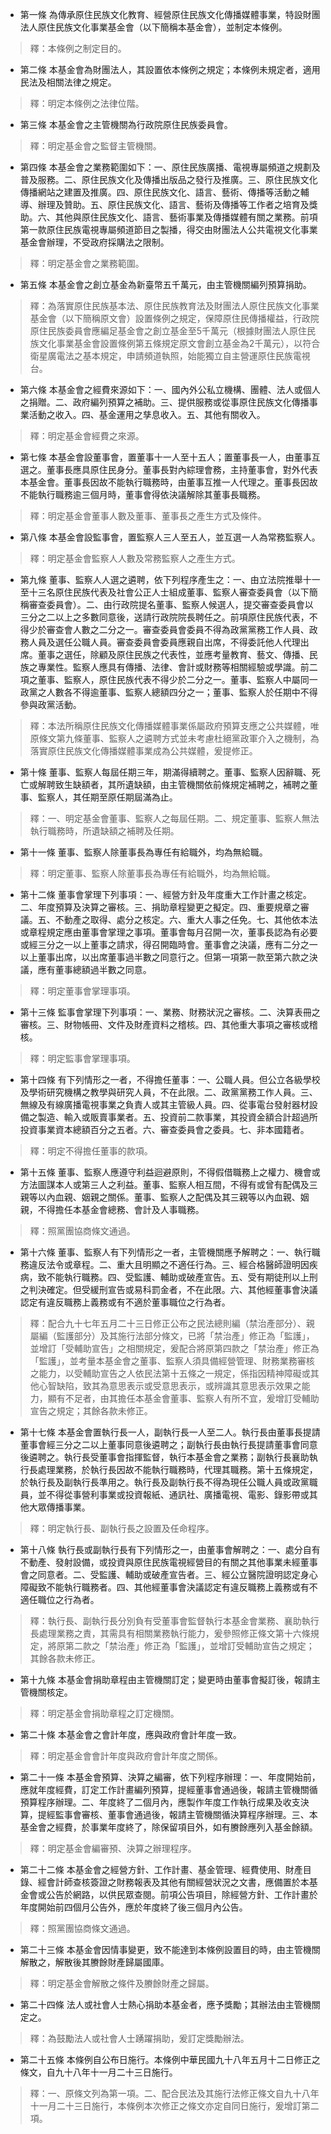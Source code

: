* 第一條 為傳承原住民族文化教育、經營原住民族文化傳播媒體事業，特設財團法人原住民族文化事業基金會（以下簡稱本基金會），並制定本條例。

> 釋：本條例之制定目的。

* 第二條 本基金會為財團法人，其設置依本條例之規定；本條例未規定者，適用民法及相關法律之規定。

> 釋：明定本條例之法律位階。

* 第三條 本基金會之主管機關為行政院原住民族委員會。

> 釋：明定基金會之監督主管機關。

* 第四條 本基金會之業務範圍如下：一、原住民族廣播、電視專屬頻道之規劃及普及服務。二、原住民族文化及傳播出版品之發行及推廣。三、原住民族文化傳播網站之建置及推廣。四、原住民族文化、語言、藝術、傳播等活動之輔導、辦理及贊助。五、原住民族文化、語言、藝術及傳播等工作者之培育及獎助。六、其他與原住民族文化、語言、藝術事業及傳播媒體有關之業務。前項第一款原住民族電視專屬頻道節目之製播，得交由財團法人公共電視文化事業基金會辦理，不受政府採購法之限制。

> 釋：明定基金會之業務範圍。

* 第五條 本基金會之創立基金為新臺幣五千萬元，由主管機關編列預算捐助。

> 釋：為落實原住民族基本法、原住民族教育法及財團法人原住民族文化事業基金會（以下簡稱原文會）設置條例之規定，保障原住民傳播權益，行政院原住民族委員會應編足基金會之創立基金至5千萬元（根據財團法人原住民族文化事業基金會設置條例第五條規定原文會創立基金為2千萬元），以符合衛星廣電法之基本規定，申請頻道執照，始能獨立自主營運原住民族電視台。

* 第六條 本基金會之經費來源如下：一、國內外公私立機構、團體、法人或個人之捐贈。二、政府編列預算之補助。三、提供服務或從事原住民族文化傳播事業活動之收入。四、基金運用之孳息收入。五、其他有關收入。

> 釋：明定基金會經費之來源。

* 第七條 本基金會設董事會，置董事十一人至十五人；置董事長一人，由董事互選之。董事長應具原住民身分。董事長對內綜理會務，主持董事會，對外代表本基金會。董事長因故不能執行職務時，由董事互推一人代理之。董事長因故不能執行職務逾三個月時，董事會得依決議解除其董事長職務。

> 釋：明定基金會董事人數及董事、董事長之產生方式及條件。

* 第八條 本基金會設監事會，置監察人三人至五人，並互選一人為常務監察人。

> 釋：明定基金會監察人人數及常務監察人之產生方式。

* 第九條 董事、監察人人選之遴聘，依下列程序產生之：一、由立法院推舉十一至十三名原住民族代表及社會公正人士組成董事、監察人審查委員會（以下簡稱審查委員會）。二、由行政院提名董事、監察人候選人，提交審查委員會以三分之二以上之多數同意後，送請行政院院長聘任之。前項原住民族代表，不得少於審查會人數之二分之一。審查委員會委員不得為政黨黨務工作人員、政務人員及選任公職人員。審查委員會委員應親自出席，不得委託他人代理出席。董事之選任，除顧及原住民族之代表性，並應考量教育、藝文、傳播、民族之專業性。監察人應具有傳播、法律、會計或財務等相關經驗或學識。前二項之董事、監察人，原住民族代表不得少於二分之一。董事、監察人中屬同一政黨之人數各不得逾董事、監察人總額四分之一；董事、監察人於任期中不得參與政黨活動。

> 釋：本法所稱原住民族文化傳播媒體事業係屬政府預算支應之公共媒體，唯原條文第九條董事、監察人之遴聘方式並未考慮杜絕黨政軍介入之機制，為落實原住民族文化傳播媒體事業成為公共媒體，爰提修正。

* 第十條 董事、監察人每屆任期三年，期滿得續聘之。董事、監察人因辭職、死亡或解聘致生缺額者，其所遺缺額，由主管機關依前條規定補聘之，補聘之董事、監察人，其任期至原任期屆滿為止。

> 釋：一、明定基金會董事、監察人之每屆任期。二、規定董事、監察人無法執行職務時，所遺缺額之補聘及任期。

* 第十一條 董事、監察人除董事長為專任有給職外，均為無給職。

> 釋：明定董事、監察人除董事長為專任有給職外，均為無給職。

* 第十二條 董事會掌理下列事項：一、經營方針及年度重大工作計畫之核定。二、年度預算及決算之審核。三、捐助章程變更之擬定。四、重要規章之審議。五、不動產之取得、處分之核定。六、重大人事之任免。七、其他依本法或章程規定應由董事會掌理之事項。董事會每月召開一次，董事長認為有必要或經三分之一以上董事之請求，得召開臨時會。董事會之決議，應有二分之一以上董事出席，以出席董事過半數之同意行之。但第一項第一款至第六款之決議，應有董事總額過半數之同意。

> 釋：明定董事會掌理事項。

* 第十三條 監事會掌理下列事項：一、業務、財務狀況之審核。二、決算表冊之審核。三、財物帳冊、文件及財產資料之稽核。四、其他重大事項之審核或稽核。

> 釋：明定監事會掌理事項。

* 第十四條 有下列情形之一者，不得擔任董事：一、公職人員。但公立各級學校及學術研究機構之教學與研究人員，不在此限。二、政黨黨務工作人員。三、無線及有線廣播電視事業之負責人或其主管級人員。四、從事電台發射器材設備之製造、輸入或販賣事業者。五、投資前二款事業，其投資金額合計超過所投資事業資本總額百分之五者。六、審查委員會之委員。七、非本國籍者。

> 釋：明定不得擔任董事的款項。

* 第十五條 董事、監察人應遵守利益迴避原則，不得假借職務上之權力、機會或方法圖謀本人或第三人之利益。董事、監察人相互間，不得有或曾有配偶及三親等以內血親、姻親之關係。董事、監察人之配偶及其三親等以內血親、姻親，不得擔任本基金會總務、會計及人事職務。

> 釋：照黨團協商條文通過。

* 第十六條 董事、監察人有下列情形之一者，主管機關應予解聘之：一、執行職務違反法令或章程。二、重大且明顯之不適任行為。三、經合格醫師證明因疾病，致不能執行職務。四、受監護、輔助或破產宣告。五、受有期徒刑以上刑之判決確定。但受緩刑宣告或易科罰金者，不在此限。六、其他經董事會決議認定有違反職務上義務或有不適於董事職位之行為者。

> 釋：配合九十七年五月二十三日修正公布之民法總則編（禁治產部分）、親屬編（監護部分）及其施行法部分條文，已將「禁治產」修正為「監護」，並增訂「受輔助宣告」之相關規定，爰配合將原第四款之「禁治產」修正為「監護」，並考量本基金會之董事、監察人須具備經營管理、財務業務審核之能力，以受輔助宣告之人依民法第十五條之一規定，係指因精神障礙或其他心智缺陷，致其為意思表示或受意思表示，或辨識其意思表示效果之能力，顯有不足者，由其擔任本基金會董事、監察人有所不宜，爰增訂受輔助宣告之規定；其餘各款未修正。

* 第十七條 本基金會置執行長一人，副執行長一人至二人。執行長由董事長提請董事會經三分之二以上董事同意後遴聘之；副執行長由執行長提請董事會同意後遴聘之。執行長受董事會指揮監督，執行本基金會之業務；副執行長襄助執行長處理業務，於執行長因故不能執行職務時，代理其職務。第十五條規定，於執行長及副執行長準用之。執行長及副執行長不得為現任公職人員或政黨職員，並不得從事營利事業或投資報紙、通訊社、廣播電視、電影、錄影帶或其他大眾傳播事業。

> 釋：明定執行長、副執行長之設置及任命程序。

* 第十八條 執行長或副執行長有下列情形之一，由董事會解聘之：一、處分自有不動產、發射設備，或投資與原住民族電視經營目的有關之其他事業未經董事會之同意者。二、受監護、輔助或破產宣告者。三、經公立醫院證明認定身心障礙致不能執行職務者。四、其他經董事會決議認定有違反職務上義務或有不適任職位之行為者。

> 釋：執行長、副執行長分別負有受董事會監督執行本基金會業務、襄助執行長處理業務之責，其需具有相關業務執行能力，爰參照修正條文第十六條規定，將原第二款之「禁治產」修正為「監護」，並增訂受輔助宣告之規定；其餘各款未修正。

* 第十九條 本基金會捐助章程由主管機關訂定；變更時由董事會擬訂後，報請主管機關核定。

> 釋：明定基金會捐助章程之訂定機關。

* 第二十條 本基金會之會計年度，應與政府會計年度一致。

> 釋：明定基金會會計年度與政府會計年度之關係。

* 第二十一條 本基金會預算、決算之編審，依下列程序辦理：一、年度開始前，應就年度經費，訂定工作計畫編列預算，提經董事會通過後，報請主管機關循預算程序辦理。二、年度終了二個月內，應製作年度工作執行成果及收支決算，提經監事會審核、董事會通過後，報請主管機關循決算程序辦理。三、本基金會之經費，於事業年度終了，除保留項目外，如有賸餘應列入基金餘額。

> 釋：明定基金會編審預、決算之辦理程序。

* 第二十二條 本基金會之經營方針、工作計畫、基金管理、經費使用、財產目錄、經會計師查核簽證之財務報表及其他有關經營狀況之文書，應備置於本基金會或公告於網路，以供民眾查閱。前項公告項目，除經營方針、工作計畫於年度開始前四個月公告外，應於年度終了後三個月內公告。

> 釋：照黨團協商條文通過。

* 第二十三條 本基金會因情事變更，致不能達到本條例設置目的時，由主管機關解散之，解散後其賸餘財產歸屬國庫。

> 釋：明定基金會解散之條件及賸餘財產之歸屬。

* 第二十四條 法人或社會人士熱心捐助本基金者，應予獎勵；其辦法由主管機關定之。

> 釋：為鼓勵法人或社會人士踴躍捐助，爰訂定獎勵辦法。

* 第二十五條 本條例自公布日施行。本條例中華民國九十八年五月十二日修正之條文，自九十八年十一月二十三日施行。

> 釋：一、原條文列為第一項。二、配合民法及其施行法修正條文自九十八年十一月二十三日施行，本條例本次修正之條文亦定自同日施行，爰增訂第二項。

